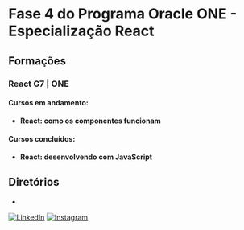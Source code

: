 # Fase 4 do Programa Oracle ONE - Especialização React

## Formações

### React G7 | ONE

#### Cursos em andamento:

- **React: como os componentes funcionam**

#### Cursos concluídos:

- **React: desenvolvendo com JavaScript**

## Diretórios

- 

[![LinkedIn](https://img.shields.io/badge/linkedin-%230077B5.svg?style=for-the-badge&logo=linkedin&logoColor=white)](https://linkedin.com/in/lucas-dickmann)
[![Instagram](https://img.shields.io/badge/Instagram-%23E4405F.svg?style=for-the-badge&logo=Instagram&logoColor=white)](https://instagram.com/luksdickmann)
